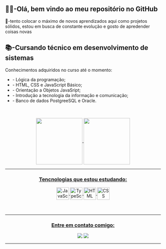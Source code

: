 <h2><b>🙋‍♂️-Olá, bem vindo ao meu repositório no GitHub</b></h2>
<p>📑-tento colocar o máximo de novos aprendizados aqui como projetos sólidos, estou em busca de constante evolução e gosto de apredender coisas novas</p>
<h2><b>📚-Cursando técnico em desenvolvimento de sistemas</b></h2>
<p>Conhecimentos adquiridos no curso até o momento:
  <ul>
<li>- Lógica da programação;</li>
<li>- HTML, CSS e JavaScript Básico;</li>
<li>- Orientação a Objetos JavaSript;</li>
<li>- Introdução a tecnologia da informação e comunicação;</li>
<li>- Banco de dados PostgreeSQL e Oracle.</li>
    </ul>
    </p>

<br>
<br>
<div align="center">
<a href="https://github.com/Doglaum">
<img align="center" height="150px" src="https://github-readme-stats.vercel.app/api/top-langs/?username=Doglaum&layout=compact&langs_count=7&theme=dracula"/>
<img align="center" height="150px" src="https://github-readme-stats.vercel.app/api?username=Doglaum&show_icons=true&theme=dracula&include_all_commits=true&count_private=true"/>
</div>
  <hr>
  <div align="center">
    <h3 align="center"><b>Tencnologias que estou estudando:</b></h3>
   <img src="https://user-images.githubusercontent.com/90656335/156193361-bb681d66-3f74-4ce5-a0b1-c5ff5e0f514a.png" alt="JavaScript" width="40px" align="center">
   <img src="https://user-images.githubusercontent.com/90656335/156193488-2a69d636-109a-4bdb-ab2d-e129f3505ffe.png" alt="TypeScript" width="40px" align="center">
   <img src="https://user-images.githubusercontent.com/90656335/156193584-6e6315c7-4e77-4a7d-be47-77f21d840af5.png" alt="HTML" width="40px" align="center">
   <img src="https://user-images.githubusercontent.com/90656335/156193642-4d4fbbc8-3dc9-4c9d-bbd5-d43918ce3060.png" alt="CSS" width="40px" align="center">
  </div>
<br>
<br>
<hr>
<div align="center">
<h3>Entre em contato comigo:</h3>
<a href = "mailto:heredouglas@gmail.com"><img src="https://img.shields.io/badge/Gmail-D14836?style=for-the-badge&logo=gmail&logoColor=white" target="_blank"></a>
<a href="https://www.linkedin.com/in/douglas--martins" target="_blank"><img src="https://img.shields.io/badge/-LinkedIn-%230077B5?style=for-the-badge&logo=linkedin&logoColor=white" target="_blank"></a>   
</div>
<hr>

